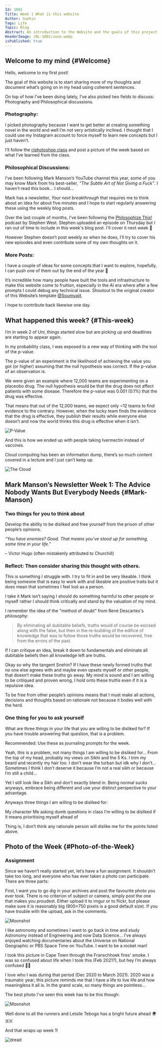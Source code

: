 ```yaml
---
Id: 1001
Title: Week 1 What is this website
Author: Snehin
Tags: Life
Topic: Blog
Abstract: An introduction to the Website and the goals of this project.
HeaderImage: /BL-1001/soon.webp
isPublished: true
---
```



## Welcome to my mind {#Welcome}

Hello, welcome to my first post!

The goal of this website is to start sharing more of my thoughts and document what’s going on in my head using coherent sentences. 

On top of how I’ve been doing lately, I’ve also picked two fields to discuss: Photography and Philosophical discussions.

### Photography:

I picked photography because I want to get better at creating something novel in the world and well I’m not very artistically inclined. I thought that I could use my Instagram account to force myself to learn new concepts but I just haven’t.

I’ll follow the [r/photoshop class](http://www.r-photoclass.com/) and post a picture of the week based on what I’ve learned from the class.

### Philosophical Discussions:

I’ve been following Mark Manson’s YouTube channel this year, some of you may know Mark from his best-seller, *“The Subtle Art of Not Giving a Fuck”*. I haven’t read this book… I should…

Mark has a newsletter, *Your next breakthrough* that requires me to think about an idea for about five minutes and I hope to start regularly answering these using the weekly blog posts.

Over the last couple of months, I’ve been following the [Philosophize This!](https://open.spotify.com/show/2Shpxw7dPoxRJCdfFXTWLE?si=b571b814482248d2) podcast by Stephen West. Stephen uploaded an episode on Thursday but I ran out of time to include in this week's blog post. I'll cover it next week 🤞

However Stephen doesn’t post weekly so when he does, I’ll try to cover his new episodes and even contribute some of my own thoughts on it.

### More Posts:

I have a couple of ideas for some concepts that I want to explore, hopefully, I can push one of them out by the end of the year 🤞

It’s incredible how many people have built the tools and infrastructure to make this website come to fruition, especially in the AI era where after a few prompts I could debug any technical issue. Shoutout to the original creator of this Website’s template [@Soumyajit](https://x.com/Soumyajit4419).

I hope to contribute back likewise one day.

## What happened this week? {#This-week}

I’m in week 2 of Uni, things started slow but are picking up and deadlines are starting to appear again.

In my probability class, I was exposed to a new way of thinking with the tool of the p-value.

The p-value of an experiment is the likelihood of achieving the value you got (or higher) assuming that the null hypothesis was correct. If the p-value of an observation is.

We were given an example where 12,000 teams are experimenting on a placeobo drug. The null hypothesis would be that the drug does not affect patients with some disease. Therefore the p-value was 0.001 (0.1%) that the drug was effective.

That means that out of the 12,000 teams, we expect only ~12 teams to find evidence to the contrary. However, when the lucky team finds the evidence that the drug is effective, they publish their results while everyone else doesn’t and now the world thinks this drug is effective when it isn’t.

![P-Value](/BL-1001/p_val.jpg)

And this is how we ended up with people taking Ivermectin instead of vaccines.

Cloud computing has been an information dump, there’s so much content covered in a lecture and I just can’t keep up.

![The Cloud](/BL-1001/cloud_brain.png)



## Mark Manson’s Newsletter Week 1: The Advice Nobody Wants But Everybody Needs {#Mark-Manson}

### Two things for you to think about
Develop the ability to be disliked and free yourself from the prison of other people’s opinions.

*“You have enemies? Good. That means you’ve stood up for something, some time in your life.”*

– Victor Hugo (often mistakenly attributed to Churchill)

### Reflect: Then consider sharing this thought with others.

This is something I struggle with. I try to fit in and be very likeable. I think being someone that is easy to work with and likeable are positive traits but it does mean that sometimes I feel lost as a person.

I take it Mark isn’t saying I should do something harmful to other people or myself rather I should think critically and stand by the valuation of my mind.

I remember the idea of the "method of doubt" from René Descartes's philosophy:

> By eliminating all dubitable beliefs, truths would of course be excised along with the false, but then in the re-building of the edifice of knowledge that was to follow those truths would be recovered, free from the errors of the past.

If I can critique an idea, break it down to fundamentals and eliminate all dubitable beliefs then all knowledge left are truths.

Okay so why the tangent Snehin? If I have these newly formed truths that no one else agrees with and maybe even upsets myself or other people, that doesn’t make these truths go away. My mind is sound and I am willing to be critiqued and proven wrong, I hold onto these truths even if it is a repulsive idea. 

To be free from other people’s opinions means that I must make all actions, decisions and thoughts based on rationale not because it bodes well with the herd.

### One thing for you to ask yourself

What are three things in your life that you are willing to be disliked for? If you have trouble answering that question, that is a problem.

Recommended: Use these as journaling prompts for the week.

Yeah, this is a problem, not many things I am willing to be disliked for… From the top of my head, probably my views on Sikhi and the 5 Ks. I trim my beard and recently my hair too. I don’t wear the turban but idk why I don’t… Sometimes I think I don’t deserve it because I’m not a real sikh or because I’m still a child…

Yet I still look like a Sikh and don’t exactly blend in. Being normal sucks anyways, embrace being different and use your distinct perspective to your advantage.

Anyways three things I am willing to be disliked for:

My character
Me asking dumb questions in class
I’m willing to be disliked if it means prioritising myself ahead of 

Thing is, I don’t think any rationale person will dislike me for the points listed above.

## Photo of the Week {#Photo-of-the-Week}

### Assignment
Since we haven’t really started yet, let’s have a fun assignment. It shouldn’t take too long, and everyone who has ever taken a photo can participate. There are three parts:

First, I want you to go dig in your archives and post the favourite photo you ever took. There is no criterion of subject or camera, simply post the one that makes you proudest. Either upload it to imgur or to flickr, but please make sure it is reasonably big (900×750 pixels is a good default size). If you have trouble with the upload, ask in the comments.

![Moonshot](/BL-1001/moon.jpeg)

I like astronomy and sometimes I want to go back in time and study Astronomy instead of Engineering and now Data Science… I’ve always enjoyed watching documentaries about the Universe on National Geographic or PBS Space Time on YouTube. I want to be a rocket man!

I took this picture in Cape Town through the Franschhoek fires' smoke. I was so confused about life when I took this (Feb 2021?), but hey I’m always confused 🤷‍♂️

I love who I was during that period (Dec 2020 to March 2021). 2020 was a traumatic year; this picture reminds me that I have a life to live life and how meaningless it all is. In the grand scale, so many things are pointless…

The best photo I've seen this week has to be this though:

![Moonshot](/BL-1001/100m_final.jpeg)

Well done to all the runners and Letsile Tebogo has a bright future ahead 🌍 🇧🇼

And that wraps up week 1! 

![dread](/BL-1001/dread.jpg)

